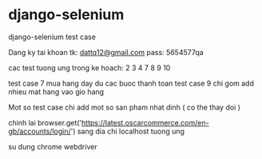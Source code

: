# django-selenium
django-selenium test case

Dang ky tai khoan
tk: dattq12@gmail.com
pass: 5654577qa

cac test tuong ung trong ke hoach: 2 3 4 7 8 9 10

test case 7 mua hang day du cac buoc thanh toan 
test case 9 chi gom add nhieu mat hang vao gio hang

Mot so test case chi add mot so san pham nhat dinh ( co the thay doi )

chinh lai browser.get('https://latest.oscarcommerce.com/en-gb/accounts/login/') sang dia chi localhost tuong ung

su dung chrome webdriver
